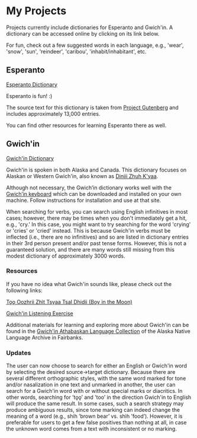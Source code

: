 # My Projects

Projects currently include dictionaries for Esperanto and Gwich'in. A dictionary can be accessed online by clicking on its link below. 

For fun, check out a few suggested words in each language, e.g., 'wear', 'snow', 'sun', 'reindeer', 'caribou', 'inhabit/inhabitant', etc.

## Esperanto
[Esperanto Dictionary](https://shoowadoo.github.io/Dictionary-projects/esperanto-dictionary/)

Esperanto is fun! :)

The source text for this dictionary is taken from [Project Gutenberg](https://www.gutenberg.org/ebooks/16967) and includes approximately 13,000 entries. 

You can find other resources for learning Esperanto there as well. 

## Gwich'in
[Gwich'in Dictionary](https://shoowadoo.github.io/Dictionary-projects/gwichin-dictionary/)

Gwich'in is spoken in both Alaska and Canada. This dictionary focuses on Alaskan or Western Gwich'in, also known as [Dinjii Zhuh K'yaa](https://www.alaskanativelanguages.org/gwichin).

Although not necessary, the Gwich’in dictionary works well with the [Gwich’in keyboard](https://languagegeek.com/lgwp/keyboards/) which can be downloaded and installed on your own machine. Follow instructions for installation and use at that site.

When searching for verbs, you can search using English infinitives in most cases; however, there may be times when you don't immediately get a hit, e.g., 'cry.' In this case, you might want to try searching for the word 'crying' or 'cries' or 'cried' instead. This is because Gwich'in verbs must be inflected (i.e., there are no infinitives) and so are listed in dictionary entries in their 3rd person present and/or past tense forms. However, this is not a guaranteed solution, and there are many words still missing from this modest dictionary of approximately 3000 words. 

### Resources

If you have no idea what Gwich'in sounds like, please check out the following links: 

[Tǫǫ Oozhrii Zhìt Tsyaa Tsal Dhidii (Boy in the Moon)](https://www.youtube.com/watch?v=XSXBcko8wNQ&t=32s)

[Gwich'in Listening Exercise](https://www.youtube.com/watch?v=QhZmrqUXjnY&t=82s)

Additional materials for learning and exploring more about Gwich'in can be found in the [Gwich'in Athabaskan Language Collection](https://www.uaf.edu/anla/collections/gwichin/) of the Alaska Native Language Archive in Fairbanks.

### Updates
The user can now choose to search for either an English or Gwich'in word by selecting the desired source->target dictionary. Because there are several different orthographic styles, with the same word marked for tone and/or nasalization in one text and unmarked in another, the user can search for a Gwich'in word with or without special marks or diacritics. In other words, searching for ’tǫǫ’ and ’too’ in the direction Gwich'in to English will produce the same result. In some cases, such a search strategy may produce ambiguous results, since tone marking can indeed change the meaning of a word (e.g., shih ’brown bear’ vs. shìh ’food’). However, it is preferable for users to get a few false positives than nothing at all, in case the unknown word comes from a text with inconsistent or no marking. 
